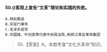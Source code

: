 #### 50.()客观上宣告“文革”理论和实践的失败。
    A.林彪叛逃
    B.天安门事件
    C.毛泽东逝世
    D.华国锋、叶剑英等代表中央政治局,粉碎江青反革命集团
>   50.【答案】A。本题考查“文化大革命”知识。














